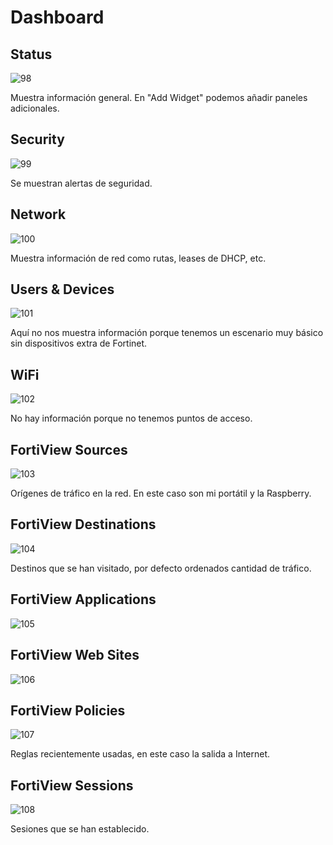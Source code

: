 # Dashboard

## Status

![98](../images/interfaz-web/98.png)

Muestra información general. En "Add Widget" podemos añadir paneles adicionales.

## Security

![99](../images/interfaz-web/99.png)

Se muestran alertas de seguridad.

## Network

![100](../images/interfaz-web/100.png)

Muestra información de red como rutas, leases de DHCP, etc.

## Users & Devices

![101](../images/interfaz-web/101.png)

Aquí no nos muestra información porque tenemos un escenario muy básico sin dispositivos extra de Fortinet.

## WiFi

![102](../images/interfaz-web/102.png)

No hay información porque no tenemos puntos de acceso.

## FortiView Sources

![103](../images/interfaz-web/103.png)

Orígenes de tráfico en la red. En este caso son mi portátil y la Raspberry.

## FortiView Destinations

![104](../images/interfaz-web/104.png)

Destinos que se han visitado, por defecto ordenados cantidad de tráfico.

## FortiView Applications

![105](../images/interfaz-web/105.png)

## FortiView Web Sites

![106](../images/interfaz-web/106.png)

## FortiView Policies

![107](../images/interfaz-web/107.png)

Reglas recientemente usadas, en este caso la salida a Internet.

## FortiView Sessions

![108](../images/interfaz-web/108.png)

Sesiones que se han establecido.

